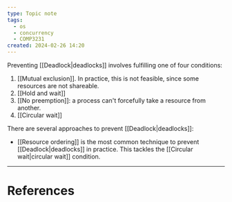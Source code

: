 ```yaml
---
type: Topic note
tags:
  - os
  - concurrency
  - COMP3231
created: 2024-02-26 14:20
---
```

Preventing [[Deadlock|deadlocks]] involves fulfilling one of four conditions:

1. [[Mutual exclusion]]. In practice, this is not feasible, since some resources are not shareable.
2. [[Hold and wait]]
3. [[No preemption]]: a process can't forcefully take a resource from another.
4. [[Circular wait]]

There are several approaches to prevent [[Deadlock|deadlocks]]:

- [[Resource ordering]] is the most common technique to prevent [[Deadlock|deadlocks]] in practice. This tackles the [[Circular wait|circular wait]] condition.

---
# References

